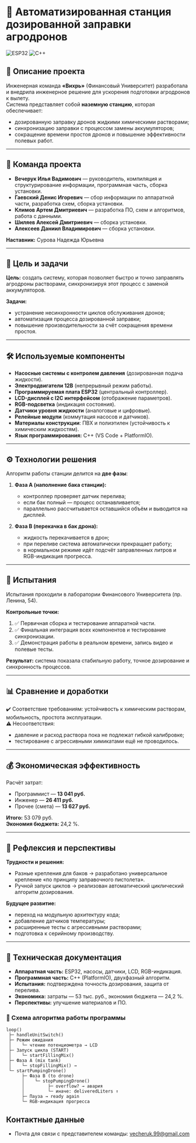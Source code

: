# 🚀 Автоматизированная станция дозированной заправки агродронов  

![ESP32](https://img.shields.io/badge/Platform-ESP32-blue?logo=espressif&logoColor=white)
![C++](https://img.shields.io/badge/Language-C++-brightgreen?logo=c%2B%2B&logoColor=white)

## 📌 Описание проекта  
Инженерная команда **«Вихрь»** (Финансовый Университет) разработала и внедрила инженерное решение для ускорения подготовки агродронов к вылету.  
Система представляет собой **наземную станцию**, которая обеспечивает:  
- дозированную заправку дронов жидкими химическими растворами;  
- синхронизацию заправки с процессом замены аккумуляторов;  
- сокращение времени простоя дронов и повышение эффективности полевых работ.  

---

## 👥 Команда проекта  
- **Вечерук Илья Вадимович** — руководитель, компиляция и структурирование информации, программная часть, сборка установки.  
- **Гаевский Денис Игоревич** — сбор информации по аппаратной части, разработка схем, сборка установки.  
- **Климов Артем Дмитриевич** — разработка ПО, схем и алгоритмов, работа с данными.  
- **Шиляев Алексей Дмитриевич** — сборка установки.  
- **Алексеев Даниил Владимирович** — сборка установки.  

**Наставник:** Сурова Надежда Юрьевна  

---

## 🎯 Цель и задачи  
**Цель:** создать систему, которая позволяет быстро и точно заправлять агродроны растворами, синхронизируя этот процесс с заменой аккумуляторов.  

**Задачи:**  
- устранение несинхронности циклов обслуживания дронов;  
- автоматизация процесса дозированной заправки;  
- повышение производительности за счёт сокращения времени простоя.  

---

## 🛠️ Используемые компоненты  
- **Насосные системы с контролем давления** (дозированная подача жидкости).  
- **Электродвигатели 12В** (непрерывный режим работы).  
- **Программируемая плата ESP32** (центральный контроллер).  
- **LCD-дисплей с I2C интерфейсом** (отображение параметров).  
- **RGB-подсветка** (индикация состояния).  
- **Датчики уровня жидкости** (аналоговые и цифровые).  
- **Релейные модули** (коммутация насосов и датчиков).  
- **Материалы конструкции**: ПВХ и полиэтилен (устойчивость к химическим жидкостям).  
- **Язык программирования:** C++ (VS Code + PlatformIO).  

---

## ⚙️ Технологии решения  
Алгоритм работы станции делится на **две фазы**:  

1. **Фаза A (наполнение бака станции):**  
   - контроллер проверяет датчик перелива;  
   - если бак полный — процесс останавливается;  
   - параллельно рассчитывается оставшийся объём и выводится на дисплей.  

2. **Фаза B (перекачка в бак дрона):**  
   - жидкость перекачивается в дрон;  
   - при переливе система автоматически прекращает работу;  
   - в нормальном режиме идёт подсчёт заправленных литров и RGB-индикация прогресса.  

---

## 🔬 Испытания  
Испытания проходили в лаборатории Финансового Университета (пр. Ленина, 54).  

**Контрольные точки:**  
1. ✅ Первичная сборка и тестирование аппаратной части.  
2. ✅ Финальная интеграция всех компонентов и тестирование синхронизации.  
3. ✅ Демонстрация работы в реальном времени, запись видео и полевые тесты.  

**Результат:** система показала стабильную работу, точное дозирование и синхронность процессов.  

---

## 📊 Сравнение и доработки  
✔️ Соответствие требованиям: устойчивость к химическим растворам, мобильность, простота эксплуатации.  
⚠️ Несоответствия:  
- давление и расход раствора пока не подлежат гибкой калибровке;  
- тестирование с агрессивными химикатами ещё не проводилось.  

---

## 💰 Экономическая эффективность  
Расчёт затрат:  
- Программист — **13 041 руб.**  
- Инженер — **26 411 руб.**  
- Прочее (смета) — **13 627 руб.**  

**Итого:** 53 079 руб.  
**Экономия бюджета:** 24,2 %.  

---

## 🔎 Рефлексия и перспективы  
**Трудности и решения:**  
- Разные крепления для баков → разработано универсальное крепление «по принципу заправочного пистолета».  
- Ручной запуск циклов → реализован автоматический циклический алгоритм дозирования.  

**Будущее развитие:**  
- переход на модульную архитектуру кода;  
- добавление датчиков температуры;  
- расширенные тесты с агрессивными растворами;  
- подготовка к серийному производству.  

---

## 📑 Техническая документация  
- **Аппаратная часть:** ESP32, насосы, датчики, LCD, RGB-индикация.  
- **Программная часть:** C++ (PlatformIO), двухфазный алгоритм.  
- **Испытания:** подтверждена точность дозирования, защита от перелива.  
- **Экономика:** затраты — 53 тыс. руб., экономия бюджета — 24,2 %.  
- **Перспективы:** улучшение материалов и ПО.  

### 🔄 Схема алгоритма работы программы
```text
loop()
 ├─ handleUnitSwitch()
 ├─ Режим ожидания
 │    └─ чтение потенциометра → LCD
 ├─ Запуск цикла (START)
 │    └─ startFillingMix()
 ├─ Фаза A (mix tank)
 │    └─ stopFillingMix() →
 └─ startPumpingDrone()
      ├─ Фаза B (to drone)
      │    └─ stopPumpingDrone()
      │         ├─ overflow? → авария
      │         └─ иначе: deliveredLiters ↑
      ├─ Пауза → ready again
      └─ RGB-индикация прогресса
```
## Контактные данные
- Почта для связи с представителем команды: vecheruk.99@gmail.com
